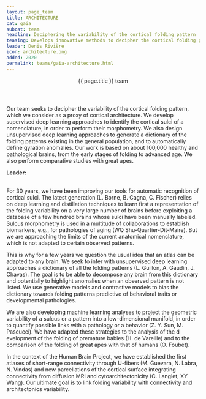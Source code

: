 ```yaml
---
layout: page_team
title: ARCHITECTURE
cat: gaia
subcat: team
headline: Deciphering the variability of the cortical folding pattern
teasing: Develops innovative methods to decipher the cortical folding pattern and perform automatic sulcus recognition, based on the use of machine learning and artificial intelligence techniques to infer dictionaries of tractable local polymorphisms supposed to provide a good proxy to the architectural segregation of populations. 
leader: Denis Rivière
icon: architecture.png
added: 2020
permalink: teams/gaia-architecture.html
---
```



<!-- Banner -->
<section id="banner">
<div class="content">
  <header><p>{{ page.title }} team</p></header>
  <p>
  ​​Our team seeks to decipher the variability of the cortical folding pattern, which we consider as a proxy of cortical architecture. We develop supervised deep learning approaches to identify the cortical sulci of a nomenclature, in order to perform their morphometry. We also design unsupervised deep learning approaches to generate a dictionary of the folding patterns existing in the general population, and to automatically define gyration anomalies. Our work is based on about 100,000 healthy and pathological brains, from the early stages of folding to advanced age. We also perform comparative studies with great apes.
  </p>
  <p>
    <b> Leader: </b>
    <script>mail2("{{page.leader | replace: " ", "." | downcase}}", "cea", 3, "", "{{page.leader}}")</script>
  </p>
</div>
<span class="image object">
  <img src="{{site.url}}{{site.baseurl}}/images/labs/{{page.icon}}" alt="" />
</span>
</section>

<!-- Content -->
<br>
For 30 years, we have been improvi​​ng our tools for automatic recognition of cortical sulci. The latest generation (L. Borne, B. Cagna, C. Fischer) relies on deep learning and distillation techniques to learn first a representation of the folding variability on a very large number of brains before exploiting a database of a few hundred brains whose sulci have been manually labeled. Sulcus morphometry is used in a multitude of collaborations to establish biomarkers, e.g., for pathologies of aging (WQ Shu-Quartier-Dit-Maire). But we are approaching the limits of the current anatomical nomenclature, which is not adapted to certain observed patterns.

This is why for a few years we question the usual idea that an atlas can be adapted to any brain. We seek to infer with unsupervised deep learning approaches a dictionary of all the folding patterns (L. Guillon, A. Gaudin, J. Chavas). The goal is to be able to decompose any brain from this dictionary and potentially to highlight anomalies when an observed pattern is not listed. We use generative models and contrastive models to bias the dictionary towards folding patterns predictive of behavioral traits or developmental ​​​pathologies.

We are also developing machine learning analyses to project the geometric variability of a sulcus or a pattern into a low-dimensional manifold, in order to quantify possible links with a pathology or a behavior (Z. Y. Sun, M. Pascucci). We have adapted these strategies to the analysis of the d​​evelopment of the folding of premature babies (H. de Vareille) and to the comparison of the folding of great apes with that of humans (O. Foubet).

In the context of the Human Brain Project, we have established the first atlases of short-range connectivity through U-fibers (M. Guevara, N. Labra, N. Vindas) and new parcellations of the cortical surface integrating connectivity from diffusion MRI and cytoarchitectonicity (C. Langlet, XY Wang). Our ultimate goal is to link folding variability with connectivity and architectonics variability.​

